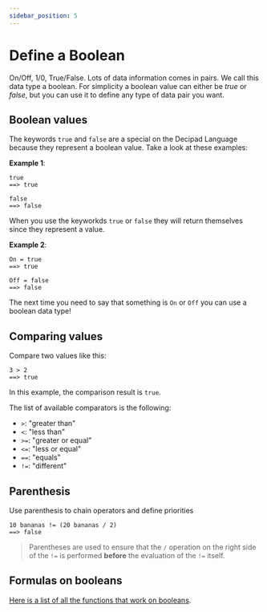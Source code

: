```yaml
---
sidebar_position: 5
---
```


# Define a Boolean

On/Off, 1/0, True/False. Lots of data information comes in pairs. We call this data type a boolean. For simplicity a boolean value can either be _true_ or _false_, but you can use it to define any type of data pair you want.

## Boolean values

The keywords `true` and `false` are a special on the Decipad Language because they represent a boolean value. Take a look at these examples:

**Example 1**:

```deci live
true
==> true
```

```deci live
false
==> false
```

When you use the keyworkds `true` or `false` they will return themselves since they represent a value.

**Example 2**:

```deci live
On = true
==> true
```

```deci live
Off = false
==> false
```

The next time you need to say that something is `On` or `Off` you can use a boolean data type!

## Comparing values

Compare two values like this:

```deci live
3 > 2
==> true
```

In this example, the comparison result is `true`.

The list of available comparators is the following:

- `>`: "greater than"
- `<`: "less than"
- `>=`: "greater or equal"
- `<=`: "less or equal"
- `==`: "equals"
- `!=`: "different"

## Parenthesis

Use parenthesis to chain operators and define priorities

```deci live
10 bananas != (20 bananas / 2)
==> false
```

> Parentheses are used to ensure that the `/` operation on the right side of the `!=` is performed **before** the evaluation of the `!=` itself.

## Formulas on booleans

[Here is a list of all the functions that work on booleans](/docs/formulas/formulas-for-booleans).
